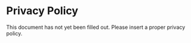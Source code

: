 # Privacy Policy

This document has not yet been filled out. Please insert a proper privacy policy.
